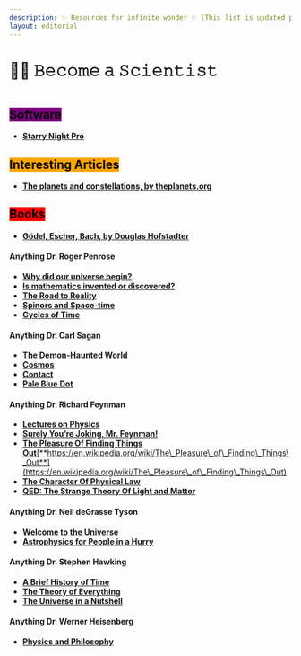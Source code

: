 ```yaml
---
description: ✨ Resources for infinite wonder ✨ (This list is updated periodically)
layout: editorial
---
```


# 👩🎤 𝙱𝚎𝚌𝚘𝚖𝚎 𝚊 𝚂𝚌𝚒𝚎𝚗𝚝𝚒𝚜𝚝

<figure><img src="../../../../../../.gitbook/assets/pexels-btgl-♡-18547021.jpg" alt=""><figcaption></figcaption></figure>

## <mark style="background-color:purple;">Software</mark>

* [**Starry Night Pro**](https://starrynight.com/starry-night-8-professional-astronomy-telescope-control-software.html)

## <mark style="background-color:orange;">Interesting Articles</mark>&#x20;

* [**The planets and constellations, by theplanets.org**](https://theplanets.org/constellations/)

## <mark style="background-color:red;">Books</mark>

* [**Gödel, Escher, Bach, by Douglas Hofstadter**](https://en.wikipedia.org/wiki/G%C3%B6del,\_Escher,\_Bach)

#### Anything Dr. Roger Penrose

* [**Why did our universe begin?**](https://www.youtube.com/watch?v=ypjZF6Pdrws)
* [**Is mathematics invented or discovered?**](https://www.youtube.com/watch?v=ujvS2K06dg4)
* [**The Road to Reality**](https://en.wikipedia.org/wiki/The\_Road\_to\_Reality)
* [**Spinors and Space-time**](https://www.amazon.com/Spinors-Cambridge-Monographs-Mathematical-Physics/dp/0521337070)
* [**Cycles of Time**](https://en.wikipedia.org/wihttps://en.wikipedia.org/wiki/Cycles\_of\_Timeki/Cycles\_of\_Time)

#### Anything Dr. Carl Sagan

* [**The Demon-Haunted World**](https://en.wikipedia.org/wiki/The\_Demon-Haunted\_World)
* [**Cosmos**](https://en.wikipedia.org/wiki/Cosmos:\_A\_Spacetime\_Odyssey)
* [**Contact**](https://en.wikipedia.org/wiki/Contact\_\(novel\))
* [**Pale Blue Dot**](https://en.wikipedia.org/wiki/Pale\_Blue\_Dot)

#### Anything Dr. Richard Feynman

* [**Lectures on Physics**](https://www.feynmanlectures.caltech.edu/)
* [**Surely You’re Joking, Mr. Feynman!**](https://en.wikipedia.org/wiki/Surely\_You're\_Joking,\_Mr.\_Feynman!)
* [**The Pleasure Of Finding Things Out**](https://en.wikipedia.org/wiki/The\_Pleasure\_of\_Finding\_Things\_Out)[**https://en.wikipedia.org/wiki/The\_Pleasure\_of\_Finding\_Things\_Out**](https://en.wikipedia.org/wiki/The\_Pleasure\_of\_Finding\_Things\_Out)
* [**The Character Of Physical Law**](https://en.wikipedia.org/wiki/The\_Character\_of\_Physical\_Law)
* [**QED: The Strange Theory Of Light and Matter**](https://en.wikipedia.org/wiki/QED:\_The\_Strange\_Theory\_of\_Light\_and\_Matter)

#### Anything Dr. Neil deGrasse Tyson

* [**Welcome to the Universe**](https://www.goodreads.com/book/show/30009088-welcome-to-the-universe)
* [**Astrophysics for People in a Hurry**](https://en.wikipedia.org/wiki/Astrophysics\_for\_People\_in\_a\_Hurry)

#### Anything Dr. Stephen Hawking

* [**A Brief History of Time**](https://en.wikipedia.org/wiki/A\_Brief\_History\_of\_Time)
* [**The Theory of Everything**](https://www.getstoryshots.com/books/the-theory-of-everything-summary/)
* [**The Universe in a Nutshell**](https://en.wikipedia.org/wiki/The\_Universe\_in\_a\_Nutshell)

#### Anything Dr. Werner Heisenberg

* [**Physics and Philosophy**](https://www.goodreads.com/book/show/111185.Physics\_and\_Philosophy)

